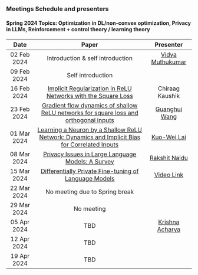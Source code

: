 ### Meetings Schedule and presenters

#### Spring 2024 Topics: Optimization in DL/non-convex optimization, Privacy in LLMs, Reinforcement + control theory / learning theory 

| Date        | Paper                                                                                                            | Presenter                                               |
| :---------: | :----------------------------------------------------------------------------------------------------------------------------: | :--------------------------------------------------------------------------: |
| 02 Feb 2024 | Introduction & self introduction                   | [Vidya Muthukumar](https://vmuthukumar.ece.gatech.edu/)                               |
| 09 Feb 2024 | Self introduction                               |                                |
| 16 Feb 2024 | [Implicit Regularization in ReLU Networks with the Square Loss](https://arxiv.org/abs/2012.05156)                                | Chiraag Kaushik                                      |
| 23 Feb 2024 | [Gradient flow dynamics of shallow ReLU networks for square loss and orthogonal inputs](https://arxiv.org/abs/2206.00939)        | [Guanghui Wang](https://guanghui-wang-gatech.github.io/)   | 
| 01 Mar 2024 | [Learning a Neuron by a Shallow ReLU Network: Dynamics and Implicit Bias for Correlated Inputs](https://arxiv.org/abs/2306.06479)   | [Kuo-Wei Lai](https://kuoweilai.com/)          |
| 08 Mar 2024 | [Privacy Issues in Large Language Models: A Survey](https://arxiv.org/abs/2312.06717v2)               | [Rakshit Naidu](https://rakshit-naidu.github.io/)  |
| 15 Mar 2024 | [Differentially Private Fine-tuning of Language Models](https://arxiv.org/abs/2110.06500)           |  [Video Link](https://www.youtube.com/watch?v=-O51glX48QM)                       |
| 22 Mar 2024 |  No meeting due to Spring break                                                                     |                                                                              |
| 29 Mar 2024 |  No meeting                                               |                                                                           |
| 05 Apr 2024 | TBD                                        | [Krishna Acharya](https://krishnacharya.github.io/)                                                                             |
| 12 Apr 2024 | TBD                     |                                  |
| 19 Apr 2024 | TBD                  |                                 |
